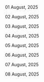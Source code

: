 01 August, 2025

02 August, 2025

03 August, 2025

04 August, 2025

05 August, 2025

06 August, 2025

07 August, 2025

08 August, 2025